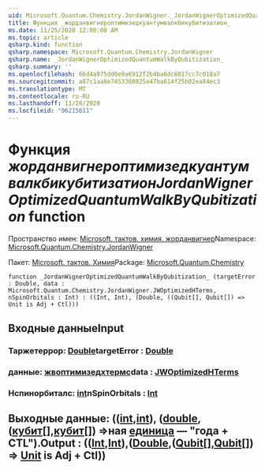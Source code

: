 ```yaml
---
uid: Microsoft.Quantum.Chemistry.JordanWigner._JordanWignerOptimizedQuantumWalkByQubitization_
title: Функция _жорданвигнероптимизедкуантумвалкбикубитизатион_
ms.date: 11/25/2020 12:00:00 AM
ms.topic: article
qsharp.kind: function
qsharp.namespace: Microsoft.Quantum.Chemistry.JordanWigner
qsharp.name: _JordanWignerOptimizedQuantumWalkByQubitization_
qsharp.summary: ''
ms.openlocfilehash: 66d4a975dd0e9a6912f2b4ba6dc8817cc7c018a7
ms.sourcegitcommit: a87c1aa8e7453360025e47ba614f25b02ea84ec3
ms.translationtype: MT
ms.contentlocale: ru-RU
ms.lasthandoff: 11/26/2020
ms.locfileid: "96215611"
---
```

# <a name="_jordanwigneroptimizedquantumwalkbyqubitization_-function"></a><span data-ttu-id="93c57-102">Функция _жорданвигнероптимизедкуантумвалкбикубитизатион_</span><span class="sxs-lookup"><span data-stu-id="93c57-102">_JordanWignerOptimizedQuantumWalkByQubitization_ function</span></span>

<span data-ttu-id="93c57-103">Пространство имен: [Microsoft. тактов. химия. жорданвигнер](xref:Microsoft.Quantum.Chemistry.JordanWigner)</span><span class="sxs-lookup"><span data-stu-id="93c57-103">Namespace: [Microsoft.Quantum.Chemistry.JordanWigner](xref:Microsoft.Quantum.Chemistry.JordanWigner)</span></span>

<span data-ttu-id="93c57-104">Пакет: [Microsoft. тактов. Химия](https://nuget.org/packages/Microsoft.Quantum.Chemistry)</span><span class="sxs-lookup"><span data-stu-id="93c57-104">Package: [Microsoft.Quantum.Chemistry](https://nuget.org/packages/Microsoft.Quantum.Chemistry)</span></span>




```qsharp
function _JordanWignerOptimizedQuantumWalkByQubitization_ (targetError : Double, data : Microsoft.Quantum.Chemistry.JordanWigner.JWOptimizedHTerms, nSpinOrbitals : Int) : ((Int, Int), (Double, ((Qubit[], Qubit[]) => Unit is Adj + Ctl)))
```


## <a name="input"></a><span data-ttu-id="93c57-105">Входные данные</span><span class="sxs-lookup"><span data-stu-id="93c57-105">Input</span></span>

### <a name="targeterror--double"></a><span data-ttu-id="93c57-106">Таржетеррор: [Double](xref:microsoft.quantum.lang-ref.double)</span><span class="sxs-lookup"><span data-stu-id="93c57-106">targetError : [Double](xref:microsoft.quantum.lang-ref.double)</span></span>




### <a name="data--jwoptimizedhterms"></a><span data-ttu-id="93c57-107">данные: [жвоптимизедхтермс](xref:Microsoft.Quantum.Chemistry.JordanWigner.JWOptimizedHTerms)</span><span class="sxs-lookup"><span data-stu-id="93c57-107">data : [JWOptimizedHTerms](xref:Microsoft.Quantum.Chemistry.JordanWigner.JWOptimizedHTerms)</span></span>




### <a name="nspinorbitals--int"></a><span data-ttu-id="93c57-108">Нспинорбиталс: [int](xref:microsoft.quantum.lang-ref.int)</span><span class="sxs-lookup"><span data-stu-id="93c57-108">nSpinOrbitals : [Int](xref:microsoft.quantum.lang-ref.int)</span></span>





## <a name="output--intintdoublequbitqubit--unit--is-adj--ctl"></a><span data-ttu-id="93c57-109">Выходные данные: (([int](xref:microsoft.quantum.lang-ref.int),[int](xref:microsoft.quantum.lang-ref.int)), ([double](xref:microsoft.quantum.lang-ref.double), ([кубит](xref:microsoft.quantum.lang-ref.qubit)[],[кубит](xref:microsoft.quantum.lang-ref.qubit)[]) =>ная [единица](xref:microsoft.quantum.lang-ref.unit)  — "года + CTL").</span><span class="sxs-lookup"><span data-stu-id="93c57-109">Output : (([Int](xref:microsoft.quantum.lang-ref.int),[Int](xref:microsoft.quantum.lang-ref.int)),([Double](xref:microsoft.quantum.lang-ref.double),([Qubit](xref:microsoft.quantum.lang-ref.qubit)[],[Qubit](xref:microsoft.quantum.lang-ref.qubit)[]) => [Unit](xref:microsoft.quantum.lang-ref.unit)  is Adj + Ctl))</span></span>

